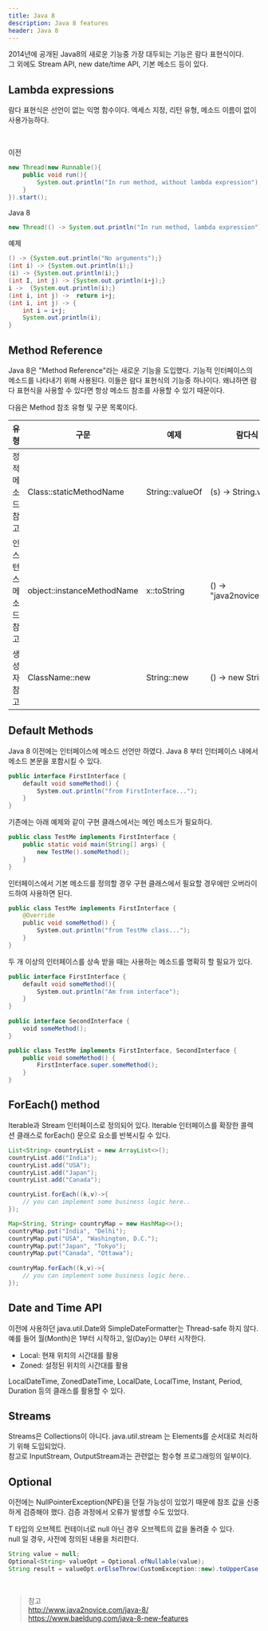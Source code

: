 ```yaml
---
title: Java 8
description: Java 8 features
header: Java 8
---
```


2014년에 공개된 Java8의 새로운 기능중 가장 대두되는 기능은 람다 표현식이다.<br/>
그 외에도 Stream API, new date/time API, 기본 메소드 등이 있다.


## Lambda expressions

람다 표현식은 선언이 없는 익명 함수이다. 엑세스 지정, 리턴 유형, 메소드 이름이 없이 사용가능하다.

<br/>

이전
```java
new Thread(new Runnable(){
    public void run(){
        System.out.println("In run method, without lambda expression");
    }
}).start();
```

Java 8
```java
new Thread(() -> System.out.println("In run method, lambda expression")).start();
```

예제
```java
() -> {System.out.println("No arguments");}
(int i) -> {System.out.println(i);}
(i) -> {System.out.println(i);}
(int I, int j) -> {System.out.println(i+j);}
i ->  {System.out.println(i);}
(int i, int j) ->  return i+j;
(int i, int j) -> {
    int i = i+j;
    System.out.println(i);
}
```


## Method Reference

Java 8은 "Method Reference"라는 새로운 기능을 도입했다.
기능적 인터페이스의 메소드를 나타내기 위해 사용된다. 이들은 람다 표현식의 기능중 하나이다. 
왜냐하면 람다 표현식을 사용할 수 있다면 항상 메소드 참조를 사용할 수 있기 때문이다.

다음은 Method 참조 유형 및 구문 목록이다.

| 유형 | 구문 | 예제 | 람다식 표현 |
| --- | --- | --- | --- |
| 정적 메소드 참고 | Class::staticMethodName | String::valueOf | (s) -> String.valueOf(s) |
| 인스턴스 메소드 참고 | object::instanceMethodName | x::toString | () -> "java2novice".toString() |
| 생성자 참고 | ClassName::new | String::new | () -> new String() |


## Default Methods

Java 8 이전에는 인터페이스에 메소드 선언만 하였다. 
Java 8 부터 인터페이스 내에서 메소드 본문을 포함시킬 수 있다.

```java
public interface FirstInterface {
    default void someMethod() {
        System.out.println("from FirstInterface...");
    }
}
```

기존에는 아래 예제와 같이 구현 클래스에서는 메인 메소드가 필요하다.

```java
public class TestMe implements FirstInterface {
    public static void main(String[] args) {
        new TestMe().someMethod();
    }
}
```

인터페이스에서 기본 메소드를 정의할 경우 구현 클래스에서 필요할 경우에만 오버라이드하여 사용하면 된다.

```java
public class TestMe implements FirstInterface {
    @Override
    public void someMethod() {
        System.out.println("from TestMe class...");
    }
}
```

두 개 이상의 인터페이스를 상속 받을 때는 사용하는 메소드를 명확히 할 필요가 있다.

```java
public interface FirstInterface {
    default void someMethod(){
        System.out.println("Am from interface");
    }
}
 
public interface SecondInterface {
    void someMethod();
}

public class TestMe implements FirstInterface, SecondInterface {        
    public void someMethod() {
        FirstInterface.super.someMethod();
    }
}
```


## ForEach() method

Iterable과 Stream 인터페이스로 정의되어 있다. Iterable 인터페이스를 확장한 콜렉션 클래스로 forEach() 문으로 요소를 반복시킬 수 있다.

```java
List<String> countryList = new ArrayList<>();
countryList.add("India");
countryList.add("USA");
countryList.add("Japan");
countryList.add("Canada");

countryList.forEach((k,v)->{
    // you can implement some business logic here..
});
```

```java
Map<String, String> countryMap = new HashMap<>();
countryMap.put("India", "Delhi");
countryMap.put("USA", "Washington, D.C.");
countryMap.put("Japan", "Tokyo");
countryMap.put("Canada", "Ottawa");
 
countryMap.forEach((k,v)->{
    // you can implement some business logic here..
});
```


## Date and Time API

이전에 사용하던 java.util.Date와 SimpleDateFormatter는 Thread-safe 하지 않다.<br/>
예를 들어 월(Month)은 1부터 시작하고, 일(Day)는 0부터 시작한다. 
 
 - Local: 현재 위치의 시간대를 활용
 - Zoned: 설정된 위치의 시간대를 활용
 
LocalDateTime, ZonedDateTime, LocalDate, LocalTime, Instant, Period, Duration 등의 클래스를 활용할 수 있다.  


## Streams

Streams은 Collections이 아니다. java.util.stream 는 Elements를 순서대로 처리하기 위해 도입되었다. <br/>
참고로 InputStream, OutputStream과는 관련없는 함수형 프로그래밍의 일부이다.


## Optional

이전에는 NullPointerException(NPE)을 던질 가능성이 있었기 때문에 참조 값을 신중하게 검증해야 했다. 검증 과정에서 오류가 발생할 수도 있었다.

T 타입의 오브젝트 컨테이너로 null 아닌 경우 오브젝트의 값을 돌려줄 수 있다.<br/> 
null 일 경우, 사전에 정의된 내용을 처리한다.

```java
String value = null;
Optional<String> valueOpt = Optional.ofNullable(value);
String result = valueOpt.orElseThrow(CustomException::new).toUpperCase();
```

<br/>

> 참고<br/>
> http://www.java2novice.com/java-8/<br/>
> https://www.baeldung.com/java-8-new-features
